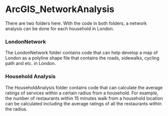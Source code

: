 # ArcGIS_NetworkAnalysis

There are two folders here. With the code in both folders, a network analysis can be done for each household in London. 

### LondonNetwork
The LondonNetwork folder contains code that can help develop a map of London as a polyline shape file that contains the roads, sidewalks, cycling path and etc. in London.

### Household Analysis
The HouseholdAnalysis folder contains code that can calculate the average ratings of services within a certain radius from a household. For example, the number of restaurants within 15 minutes walk from a household location can be calculated including the average ratings of all the restaurants within the radius. 
